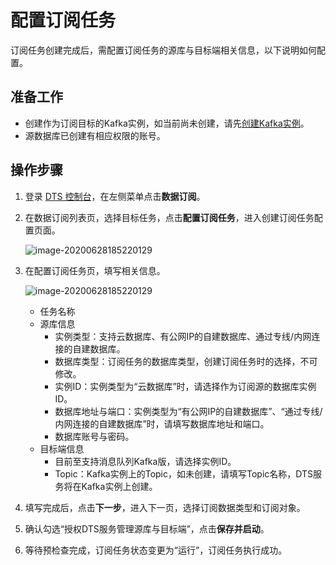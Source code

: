 # 配置订阅任务

订阅任务创建完成后，需配置订阅任务的源库与目标端相关信息，以下说明如何配置。

## 准备工作

- 创建作为订阅目标的Kafka实例，如当前尚未创建，请先[创建Kafka实例](http://kafka-console.jdcloud.com/list)。
- 源数据库已创建有相应权限的账号。

## 操作步骤

1. 登录 [DTS 控制台](http://dts-console.jdcloud.com/subscription/list)，在左侧菜单点击**数据订阅**。

2. 在数据订阅列表页，选择目标任务，点击**配置订阅任务**，进入创建订阅任务配置页面。

   ![image-20200628185220129](D:\MD\DTS\帮助文档\image\Data-Transmission-Service\dts-028.png)

3. 在配置订阅任务页，填写相关信息。

   ![image-20200628185220129](D:\MD\DTS\帮助文档\image\Data-Transmission-Service\dts-029.png)

   - 任务名称
   - 源库信息
     - 实例类型：支持云数据库、有公网IP的自建数据库、通过专线/内网连接的自建数据库。
     - 数据库类型：订阅任务的数据库类型，创建订阅任务时的选择，不可修改。
     - 实例ID：实例类型为“云数据库”时，请选择作为订阅源的数据库实例ID。
     - 数据库地址与端口：实例类型为“有公网IP的自建数据库”、“通过专线/内网连接的自建数据库”时，请填写数据库地址和端口。
     - 数据库账号与密码。
   - 目标端信息
     - 目前至支持消息队列Kafka版，请选择实例ID。
     - Topic：Kafka实例上的Topic，如未创建，请填写Topic名称，DTS服务将在Kafka实例上创建。

4. 填写完成后，点击**下一步**，进入下一页，选择订阅数据类型和订阅对象。

5. 确认勾选“授权DTS服务管理源库与目标端”，点击**保存并启动**。

6. 等待预检查完成，订阅任务状态变更为“运行”，订阅任务执行成功。

   

   


